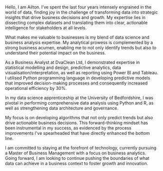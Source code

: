 Hello, I am Ailton.
I’ve spent the last four years intensely engrained in the world of data, finding joy in the challenge of transforming data into strategic insights that drive business decisions and growth. My expertise lies in dissecting complex datasets and translating them into clear, actionable intelligence for stakeholders at all levels.

What makes me valuable to businesses is my blend of data science and business analysis expertise. My analytical prowess is complemented by a strong business acumen, enabling me to not only identify trends but also to understand their potential impact on the business.

As a Business Analyst at DvaClean Ltd, I demonstrated expertise in statistical modelling and design, predictive analytics, data visualisation/interpretation, as well as reporting using Power BI and Tableau. I utilised Python programming language in developing predictive models that improved decision-making processes and consequently increased operational efficiency by 30%. 

In my data science apprenticeship at the University of Bedfordshire, I was pivotal in performing comprehensive data analysis using Python and R, as well as strengthening data architecture and governance. 

My focus is on developing algorithms that not only predict trends but also drive actionable business decisions. This forward-thinking mindset has been instrumental in my success, as evidenced by the process improvements I've spearheaded that have directly enhanced the bottom line.

I am committed to staying at the forefront of technology, currently pursuing a Master of Business Management with a focus on business analytics. Going forward, I am looking to continue pushing the boundaries of what data can achieve in a business context to foster growth and innovation.
